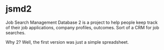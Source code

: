 # jsmd2

Job Search Management Database 2 is a project to help people keep track of their job applications, company
profiles, outcomes. Sort of a CRM for job searches.

Why 2? Well, the first version was just a simple spreadsheet.


